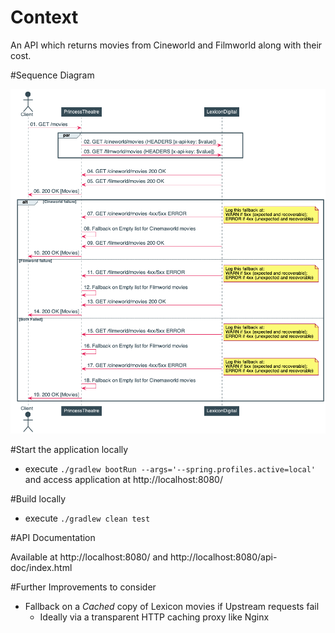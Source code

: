 # Context

An API which returns movies from Cineworld and Filmworld along with their cost.

#Sequence Diagram

![Sequence](application/src/main/resources/plantuml/sequence.png)

#Start the application locally 

* execute `./gradlew bootRun --args='--spring.profiles.active=local'` and access application at http://localhost:8080/ 

#Build locally

* execute `./gradlew clean test`
 
#API Documentation

Available at http://localhost:8080/ and http://localhost:8080/api-doc/index.html
 
#Further Improvements to consider

* Fallback on a *Cached* copy of Lexicon movies if Upstream requests fail 
    * Ideally via a transparent HTTP caching proxy like Nginx 
 
  